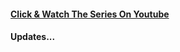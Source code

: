 #### [Click & Watch The Series On Youtube](https://youtube.com/playlist?list=PLbtI3_MArDOkXRLxdMt1NOMtCS-84ibHH&si=qJ5SsatG1SqFv5y8)

#### Updates...
